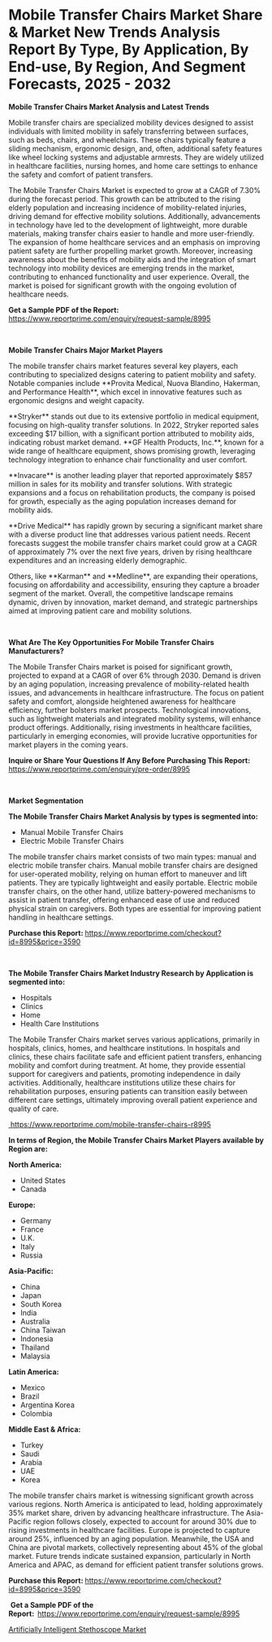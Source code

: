 <p><h1>Mobile Transfer Chairs Market Share & Market New Trends Analysis Report By Type, By Application, By End-use, By Region, And Segment Forecasts, 2025 - 2032</h1></p><p><strong>Mobile Transfer Chairs Market Analysis and Latest Trends</strong></p>
<p><p>Mobile transfer chairs are specialized mobility devices designed to assist individuals with limited mobility in safely transferring between surfaces, such as beds, chairs, and wheelchairs. These chairs typically feature a sliding mechanism, ergonomic design, and, often, additional safety features like wheel locking systems and adjustable armrests. They are widely utilized in healthcare facilities, nursing homes, and home care settings to enhance the safety and comfort of patient transfers.</p><p>The Mobile Transfer Chairs Market is expected to grow at a CAGR of 7.30% during the forecast period. This growth can be attributed to the rising elderly population and increasing incidence of mobility-related injuries, driving demand for effective mobility solutions. Additionally, advancements in technology have led to the development of lightweight, more durable materials, making transfer chairs easier to handle and more user-friendly. The expansion of home healthcare services and an emphasis on improving patient safety are further propelling market growth. Moreover, increasing awareness about the benefits of mobility aids and the integration of smart technology into mobility devices are emerging trends in the market, contributing to enhanced functionality and user experience. Overall, the market is poised for significant growth with the ongoing evolution of healthcare needs.</p></p>
<p><strong>Get a Sample PDF of the Report:&nbsp;</strong> <a href="https://www.reportprime.com/enquiry/request-sample/8995?utm_campaign=3107&utm_medium=2&utm_source=Github&utm_content=ia&utm_term=20032025&utm_id=mobile-transfer-chairs">https://www.reportprime.com/enquiry/request-sample/8995</a></p>
<p>&nbsp;</p>
<p><strong>Mobile Transfer Chairs Major Market Players</strong></p>
<p><p>The mobile transfer chairs market features several key players, each contributing to specialized designs catering to patient mobility and safety. Notable companies include **Provita Medical, Nuova Blandino, Hakerman, and Performance Health**, which excel in innovative features such as ergonomic designs and weight capacity. </p><p>**Stryker** stands out due to its extensive portfolio in medical equipment, focusing on high-quality transfer solutions. In 2022, Stryker reported sales exceeding $17 billion, with a significant portion attributed to mobility aids, indicating robust market demand. **GF Health Products, Inc.**, known for a wide range of healthcare equipment, shows promising growth, leveraging technology integration to enhance chair functionality and user comfort.</p><p>**Invacare** is another leading player that reported approximately $857 million in sales for its mobility and transfer solutions. With strategic expansions and a focus on rehabilitation products, the company is poised for growth, especially as the aging population increases demand for mobility aids.</p><p>**Drive Medical** has rapidly grown by securing a significant market share with a diverse product line that addresses various patient needs. Recent forecasts suggest the mobile transfer chairs market could grow at a CAGR of approximately 7% over the next five years, driven by rising healthcare expenditures and an increasing elderly demographic.</p><p>Others, like **Karman** and **Medline**, are expanding their operations, focusing on affordability and accessibility, ensuring they capture a broader segment of the market. Overall, the competitive landscape remains dynamic, driven by innovation, market demand, and strategic partnerships aimed at improving patient care and mobility solutions.</p></p>
<p>&nbsp;</p>
<p><strong>What Are The Key Opportunities For Mobile Transfer Chairs Manufacturers?</strong></p>
<p><p>The Mobile Transfer Chairs market is poised for significant growth, projected to expand at a CAGR of over 6% through 2030. Demand is driven by an aging population, increasing prevalence of mobility-related health issues, and advancements in healthcare infrastructure. The focus on patient safety and comfort, alongside heightened awareness for healthcare efficiency, further bolsters market prospects. Technological innovations, such as lightweight materials and integrated mobility systems, will enhance product offerings. Additionally, rising investments in healthcare facilities, particularly in emerging economies, will provide lucrative opportunities for market players in the coming years.</p></p>
<p><strong>Inquire or Share Your Questions If Any Before Purchasing This Report:</strong> <a href="https://www.reportprime.com/enquiry/pre-order/8995?utm_campaign=3107&utm_medium=2&utm_source=Github&utm_content=ia&utm_term=20032025&utm_id=mobile-transfer-chairs">https://www.reportprime.com/enquiry/pre-order/8995</a></p>
<p>&nbsp;</p>
<p><strong>Market Segmentation</strong></p>
<p><strong>The Mobile Transfer Chairs Market Analysis by types is segmented into:</strong></p>
<p><ul><li>Manual Mobile Transfer Chairs</li><li>Electric Mobile Transfer Chairs</li></ul></p>
<p><p>The mobile transfer chairs market consists of two main types: manual and electric mobile transfer chairs. Manual mobile transfer chairs are designed for user-operated mobility, relying on human effort to maneuver and lift patients. They are typically lightweight and easily portable. Electric mobile transfer chairs, on the other hand, utilize battery-powered mechanisms to assist in patient transfer, offering enhanced ease of use and reduced physical strain on caregivers. Both types are essential for improving patient handling in healthcare settings.</p></p>
<p><strong>Purchase this Report:&nbsp;</strong><a href="https://www.reportprime.com/checkout?id=8995&price=3590&utm_campaign=3107&utm_medium=2&utm_source=Github&utm_content=ia&utm_term=20032025&utm_id=mobile-transfer-chairs">https://www.reportprime.com/checkout?id=8995&price=3590</a></p>
<p>&nbsp;</p>
<p><strong>The Mobile Transfer Chairs Market Industry Research by Application is segmented into:</strong></p>
<p><ul><li>Hospitals</li><li>Clinics</li><li>Home</li><li>Health Care Institutions</li></ul></p>
<p><p>The Mobile Transfer Chairs market serves various applications, primarily in hospitals, clinics, homes, and healthcare institutions. In hospitals and clinics, these chairs facilitate safe and efficient patient transfers, enhancing mobility and comfort during treatment. At home, they provide essential support for caregivers and patients, promoting independence in daily activities. Additionally, healthcare institutions utilize these chairs for rehabilitation purposes, ensuring patients can transition easily between different care settings, ultimately improving overall patient experience and quality of care.</p></p>
<p><a href="https://www.reportprime.com/mobile-transfer-chairs-r8995?utm_campaign=3107&utm_medium=2&utm_source=Github&utm_content=ia&utm_term=20032025&utm_id=mobile-transfer-chairs">&nbsp;https://www.reportprime.com/mobile-transfer-chairs-r8995</a></p>
<p><strong>In terms of Region, the Mobile Transfer Chairs Market Players available by Region are:</strong></p>
<p>
    <p> <strong> North America: </strong>
        <ul>
            <li>United States</li>
            <li>Canada</li>
        </ul>
        </p> 
    <p> <strong> Europe: </strong>
        <ul>
            <li>Germany</li>
            <li>France</li>
            <li>U.K.</li>
            <li>Italy</li>
            <li>Russia</li>
        </ul>
        </p> 
    <p> <strong> Asia-Pacific: </strong>
        <ul>
            <li>China</li>
            <li>Japan</li>
            <li>South Korea</li>
            <li>India</li>
            <li>Australia</li>
            <li>China Taiwan</li>
            <li>Indonesia</li>
            <li>Thailand</li>
            <li>Malaysia</li>
        </ul>
        </p> 
    <p> <strong> Latin America: </strong>
        <ul>
            <li>Mexico</li>
            <li>Brazil</li>
            <li>Argentina Korea</li>
            <li>Colombia</li>
        </ul>
        </p> 
    <p> <strong> Middle East & Africa: </strong>
        <ul>
            <li>Turkey</li>
            <li>Saudi</li>
            <li>Arabia</li>
            <li>UAE</li>
            <li>Korea</li>
        </ul>
    </p>
    </p>
<p><p>The mobile transfer chairs market is witnessing significant growth across various regions. North America is anticipated to lead, holding approximately 35% market share, driven by advancing healthcare infrastructure. The Asia-Pacific region follows closely, expected to account for around 30% due to rising investments in healthcare facilities. Europe is projected to capture around 25%, influenced by an aging population. Meanwhile, the USA and China are pivotal markets, collectively representing about 45% of the global market. Future trends indicate sustained expansion, particularly in North America and APAC, as demand for efficient patient transfer solutions grows.</p></p>
<p><strong>Purchase this Report: </strong><a href="https://www.reportprime.com/checkout?id=8995&price=3590&utm_campaign=3107&utm_medium=2&utm_source=Github&utm_content=ia&utm_term=20032025&utm_id=mobile-transfer-chairs">https://www.reportprime.com/checkout?id=8995&price=3590</a></p>
<p>&nbsp;<strong>Get a Sample PDF of the Report:&nbsp;&nbsp;</strong><a href="https://www.reportprime.com/enquiry/request-sample/8995?utm_campaign=3107&utm_medium=2&utm_source=Github&utm_content=ia&utm_term=20032025&utm_id=mobile-transfer-chairs">https://www.reportprime.com/enquiry/request-sample/8995</a></p>
<p><strong></strong></p>
<p><p><a href="https://github.com/voigttyagi/Market-Research-Report-List-1/blob/main/artificially-intelligent-stethoscope-market.md?utm_campaign=3107&utm_medium=2&utm_source=Github&utm_content=ia&utm_term=20032025&utm_id=mobile-transfer-chairs">Artificially Intelligent Stethoscope Market</a></p></p>